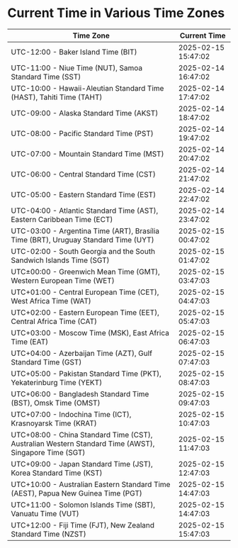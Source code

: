 # Current Time in Various Time Zones

| Time Zone | Current Time |
|-----------|--------------|
| UTC-12:00 - Baker Island Time (BIT) | 2025-02-15 15:47:02 |
| UTC-11:00 - Niue Time (NUT), Samoa Standard Time (SST) | 2025-02-14 16:47:02 |
| UTC-10:00 - Hawaii-Aleutian Standard Time (HAST), Tahiti Time (TAHT) | 2025-02-14 17:47:02 |
| UTC-09:00 - Alaska Standard Time (AKST) | 2025-02-14 18:47:02 |
| UTC-08:00 - Pacific Standard Time (PST) | 2025-02-14 19:47:02 |
| UTC-07:00 - Mountain Standard Time (MST) | 2025-02-14 20:47:02 |
| UTC-06:00 - Central Standard Time (CST) | 2025-02-14 21:47:02 |
| UTC-05:00 - Eastern Standard Time (EST) | 2025-02-14 22:47:02 |
| UTC-04:00 - Atlantic Standard Time (AST), Eastern Caribbean Time (ECT) | 2025-02-14 23:47:02 |
| UTC-03:00 - Argentina Time (ART), Brasília Time (BRT), Uruguay Standard Time (UYT) | 2025-02-15 00:47:02 |
| UTC-02:00 - South Georgia and the South Sandwich Islands Time (SGT) | 2025-02-15 01:47:02 |
| UTC±00:00 - Greenwich Mean Time (GMT), Western European Time (WET) | 2025-02-15 03:47:03 |
| UTC+01:00 - Central European Time (CET), West Africa Time (WAT) | 2025-02-15 04:47:03 |
| UTC+02:00 - Eastern European Time (EET), Central Africa Time (CAT) | 2025-02-15 05:47:03 |
| UTC+03:00 - Moscow Time (MSK), East Africa Time (EAT) | 2025-02-15 06:47:03 |
| UTC+04:00 - Azerbaijan Time (AZT), Gulf Standard Time (GST) | 2025-02-15 07:47:03 |
| UTC+05:00 - Pakistan Standard Time (PKT), Yekaterinburg Time (YEKT) | 2025-02-15 08:47:03 |
| UTC+06:00 - Bangladesh Standard Time (BST), Omsk Time (OMST) | 2025-02-15 09:47:03 |
| UTC+07:00 - Indochina Time (ICT), Krasnoyarsk Time (KRAT) | 2025-02-15 10:47:03 |
| UTC+08:00 - China Standard Time (CST), Australian Western Standard Time (AWST), Singapore Time (SGT) | 2025-02-15 11:47:03 |
| UTC+09:00 - Japan Standard Time (JST), Korea Standard Time (KST) | 2025-02-15 12:47:03 |
| UTC+10:00 - Australian Eastern Standard Time (AEST), Papua New Guinea Time (PGT) | 2025-02-15 14:47:03 |
| UTC+11:00 - Solomon Islands Time (SBT), Vanuatu Time (VUT) | 2025-02-15 14:47:03 |
| UTC+12:00 - Fiji Time (FJT), New Zealand Standard Time (NZST) | 2025-02-15 15:47:03 |
